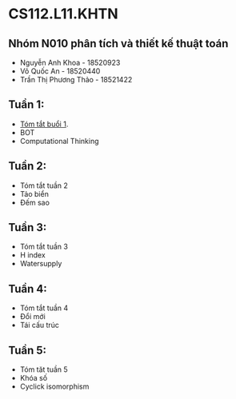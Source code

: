 # CS112.L11.KHTN
## Nhóm N010 phân tích và thiết kế thuật toán
- Nguyễn Anh Khoa - 18520923
- Võ Quốc An - 18520440
- Trần Thị Phương Thảo - 18521422

## Tuần 1:
  - [Tóm tắt buổi 1](https://github.com/anhkhoa039/CS112.L11.KHTN/blob/master/week1/_1BOT.ipynb).
  - BOT
  - Computational Thinking
## Tuần 2:
  - Tóm tắt tuần 2
  - Tảo biển
  - Đếm sao
## Tuần 3:
  - Tóm tắt tuần 3
  - H index
  - Watersupply
## Tuần 4:
  - Tóm tắt tuần 4
  - Đổi mới
  - Tái cấu trúc
## Tuần 5:
  - Tóm tăt tuần 5
  - Khóa số
  - Cyclick isomorphism
  
